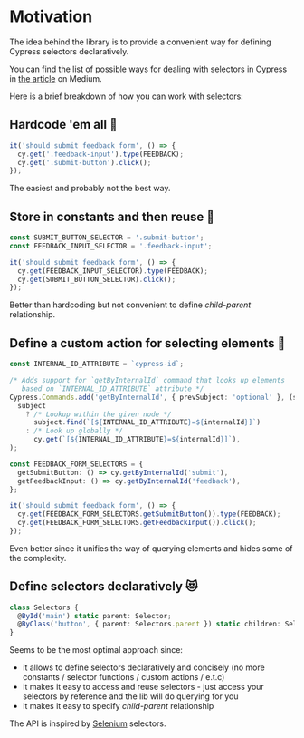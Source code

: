 # Motivation

The idea behind the library is to provide a convenient way for defining Cypress selectors declaratively.

You can find the list of possible ways for dealing with selectors in Cypress in [the article](https://antosha-kravchenko.medium.com/dealing-with-selectors-in-cypress-8b9ac0dfe240) on Medium.

Here is a brief breakdown of how you can work with selectors:

## Hardcode 'em all 🤪

```typescript
it('should submit feedback form', () => {
  cy.get('.feedback-input').type(FEEDBACK);
  cy.get('.submit-button').click();
});
```

The easiest and probably not the best way.

## Store in constants and then reuse 🤔

```typescript
const SUBMIT_BUTTON_SELECTOR = '.submit-button';
const FEEDBACK_INPUT_SELECTOR = '.feedback-input';

it('should submit feedback form', () => {
  cy.get(FEEDBACK_INPUT_SELECTOR).type(FEEDBACK);
  cy.get(SUBMIT_BUTTON_SELECTOR).click();
});
```

Better than hardcoding but not convenient to define _child-parent_ relationship.

## Define a custom action for selecting elements 🧐

```typescript title="cypress/support/commands.ts"
const INTERNAL_ID_ATTRIBUTE = `cypress-id`;

/* Adds support for `getByInternalId` command that looks up elements
   based on `INTERNAL_ID_ATTRIBUTE` attribute */
Cypress.Commands.add('getByInternalId', { prevSubject: 'optional' }, (subject, internalId) =>
  subject
    ? /* Lookup within the given node */
      subject.find(`[${INTERNAL_ID_ATTRIBUTE}=${internalId}]`)
    : /* Look up globally */
      cy.get(`[${INTERNAL_ID_ATTRIBUTE}=${internalId}]`),
);
```

```typescript title="cypress/integration/test.ts"
const FEEDBACK_FORM_SELECTORS = {
  getSubmitButton: () => cy.getByInternalId('submit'),
  getFeedbackInput: () => cy.getByInternalId('feedback'),
};

it('should submit feedback form', () => {
  cy.get(FEEDBACK_FORM_SELECTORS.getSubmitButton()).type(FEEDBACK);
  cy.get(FEEDBACK_FORM_SELECTORS.getFeedbackInput()).click();
});
```

Even better since it unifies the way of querying elements and hides some of the complexity.

## Define selectors declaratively 😻

```typescript
class Selectors {
  @ById('main') static parent: Selector;
  @ByClass('button', { parent: Selectors.parent }) static children: Selector;
}
```

Seems to be the most optimal approach since:

- it allows to define selectors declaratively and concisely (no more constants / selector functions / custom actions / e.t.c)
- it makes it easy to access and reuse selectors - just access your selectors by reference and the lib will do querying for you
- it makes it easy to specify _child-parent_ relationship

The API is inspired by [Selenium](https://www.selenium.dev/selenium/docs/api/java/org/openqa/selenium/By.html) selectors.
